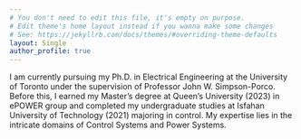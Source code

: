 ```yaml
---
# You don't need to edit this file, it's empty on purpose.
# Edit theme's home layout instead if you wanna make some changes
# See: https://jekyllrb.com/docs/themes/#overriding-theme-defaults
layout: Single
author_profile: true
---
```


I am currently pursuing my Ph.D. in Electrical Engineering at the University of Toronto under the supervision of Professor John W. Simpson-Porco. Before this, I earned my Master’s degree at Queen’s University (2023) in ePOWER group and completed my undergraduate studies at Isfahan University of Technology (2021) majoring in control. My expertise lies in the intricate domains of Control Systems and Power Systems.
